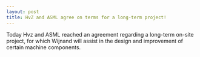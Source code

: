 ```yaml
---
layout: post
title: HvZ and ASML agree on terms for a long-term project!
---
```


Today Hvz and ASML reached an agreement regarding a long-term on-site project,
for which Wijnand will assist in the design and improvement of certain machine
components.
